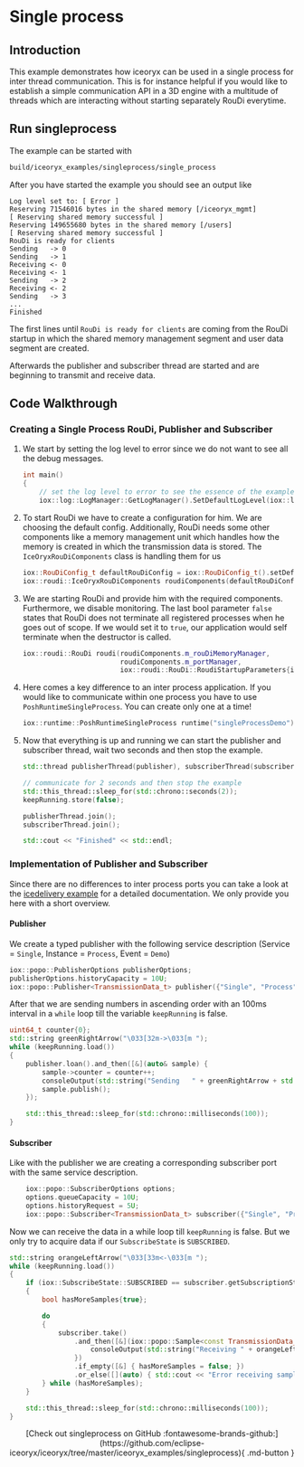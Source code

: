 # Single process

## Introduction

This example demonstrates how iceoryx can be used in a single process for
inter thread communication. This is for instance helpful if you would like
to establish a simple communication API in a 3D engine with a multitude of
threads which are interacting without starting separately RouDi everytime.

## Run singleprocess

The example can be started with
```sh
build/iceoryx_examples/singleprocess/single_process
```

<!-- @todo Replace this with asciinema recording before v1.0-->

After you have started the example you should see an output like
```
Log level set to: [ Error ]
Reserving 71546016 bytes in the shared memory [/iceoryx_mgmt]
[ Reserving shared memory successful ]
Reserving 149655680 bytes in the shared memory [/users]
[ Reserving shared memory successful ]
RouDi is ready for clients
Sending   -> 0
Sending   -> 1
Receiving <- 0
Receiving <- 1
Sending   -> 2
Receiving <- 2
Sending   -> 3
...
Finished
```

The first lines until `RouDi is ready for clients` are coming from the RouDi
startup in which the shared memory management segment and user data segment are
created.

Afterwards the publisher and subscriber thread are started and are beginning to
transmit and receive data.

## Code Walkthrough

### Creating a Single Process RouDi, Publisher and Subscriber

 1. We start by setting the log level to error since we do not want to see all the
    debug messages.

    ```cpp
    int main()
    {
        // set the log level to error to see the essence of the example
        iox::log::LogManager::GetLogManager().SetDefaultLogLevel(iox::log::LogLevel::kError);
    ```

 2. To start RouDi we have to create a configuration for him. We are choosing the
    default config. Additionally, RouDi needs some other components like a memory
    management unit which handles how the memory is created in which the transmission
    data is stored. The `IceOryxRouDiComponents` class is handling them for us
    ```cpp
    iox::RouDiConfig_t defaultRouDiConfig = iox::RouDiConfig_t().setDefaults();
    iox::roudi::IceOryxRouDiComponents roudiComponents(defaultRouDiConfig);
    ```

 3. We are starting RouDi and provide him with the required components. Furthermore, we
    disable monitoring. The last bool parameter `false` states that RouDi does not
    terminate all registered processes when he goes out of scope. If we would set it
    to `true`, our application would self terminate when the destructor is called.
    ```cpp
    iox::roudi::RouDi roudi(roudiComponents.m_rouDiMemoryManager,
                            roudiComponents.m_portManager,
                            iox::roudi::RouDi::RoudiStartupParameters{iox::roudi::MonitoringMode::OFF, false});
    ```

 4. Here comes a key difference to an inter process application. If you would like
    to communicate within one process you have to use `PoshRuntimeSingleProcess`.
    You can create only one at a time!
    ```cpp
    iox::runtime::PoshRuntimeSingleProcess runtime("singleProcessDemo");
    ```

 5. Now that everything is up and running we can start the publisher and subscriber
    thread, wait two seconds and then stop the example.
    ```cpp
    std::thread publisherThread(publisher), subscriberThread(subscriber);

    // communicate for 2 seconds and then stop the example
    std::this_thread::sleep_for(std::chrono::seconds(2));
    keepRunning.store(false);

    publisherThread.join();
    subscriberThread.join();

    std::cout << "Finished" << std::endl;
    ```

### Implementation of Publisher and Subscriber
Since there are no differences to inter process ports you can take a look at the
[icedelivery example](../icedelivery) for a detailed documentation. We only provide
you here with a short overview.

#### Publisher
We create a typed publisher with the following service description
(Service = `Single`, Instance = `Process`, Event = `Demo`) 
```cpp
iox::popo::PublisherOptions publisherOptions;
publisherOptions.historyCapacity = 10U;
iox::popo::Publisher<TransmissionData_t> publisher({"Single", "Process", "Demo"}, publisherOptions);
```
After that we are sending numbers in ascending order with an 100ms interval in a `while` loop till the
variable `keepRunning` is false.
```cpp
uint64_t counter{0};
std::string greenRightArrow("\033[32m->\033[m ");
while (keepRunning.load())
{
    publisher.loan().and_then([&](auto& sample) {
        sample->counter = counter++;
        consoleOutput(std::string("Sending   " + greenRightArrow + std::to_string(sample->counter)));
        sample.publish();
    });

    std::this_thread::sleep_for(std::chrono::milliseconds(100));
}
```

#### Subscriber
Like with the publisher we are creating a corresponding subscriber port with the
same service description.
```cpp
    iox::popo::SubscriberOptions options;
    options.queueCapacity = 10U;
    options.historyRequest = 5U;
    iox::popo::Subscriber<TransmissionData_t> subscriber({"Single", "Process", "Demo"}, options);
```
Now we can receive the data in a while loop till `keepRunning` is false. But we
only try to acquire data if our `SubscribeState` is `SUBSCRIBED`.
```cpp
std::string orangeLeftArrow("\033[33m<-\033[m ");
while (keepRunning.load())
{
    if (iox::SubscribeState::SUBSCRIBED == subscriber.getSubscriptionState())
    {
        bool hasMoreSamples{true};

        do
        {
            subscriber.take()
                .and_then([&](iox::popo::Sample<const TransmissionData_t>& sample) {
                    consoleOutput(std::string("Receiving " + orangeLeftArrow + std::to_string(sample->counter)));
                })
                .if_empty([&] { hasMoreSamples = false; })
                .or_else([](auto) { std::cout << "Error receiving sample: " << std::endl; });
        } while (hasMoreSamples);
    }

    std::this_thread::sleep_for(std::chrono::milliseconds(100));
}
```

<center>
[Check out singleprocess on GitHub :fontawesome-brands-github:](https://github.com/eclipse-iceoryx/iceoryx/tree/master/iceoryx_examples/singleprocess){ .md-button }
</center>
